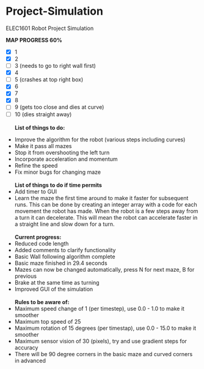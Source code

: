 # Project-Simulation
ELEC1601 Robot Project Simulation

**MAP PROGRESS 60%**
- [x] 1
- [x] 2
- [ ] 3 (needs to go to right wall first)
- [x] 4
- [ ] 5 (crashes at top right box) 
- [x] 6
- [x] 7 
- [x] 8
- [ ] 9 (gets too close and dies at curve)
- [ ] 10 (dies straight away)
\
\
**List of things to do:**
* Improve the algorithm for the robot (various steps including curves)
* Make it pass all mazes
* Stop it from overshooting the left turn
* Incorporate acceleration and momentum
* Refine the speed
* Fix minor bugs for changing maze
\
\
**List of things to do if time permits**
* Add timer to GUI
* Learn the maze the first time around to make it faster for subsequent runs. 
This can be done by creating an integer array with a code for each movement the
robot has made. When the robot is a few steps away from a turn it can decelerate.
This will mean the robot can accelerate faster in a straight line and slow down for a turn.
\
\
**Current progress:**
* Reduced code length
* Added comments to clarify functionality
* Basic Wall following algorithm complete
* Basic maze finished in 29.4 seconds
* Mazes can now be changed automatically, press N for next maze, B for previous
* Brake at the same time as turning
* Improved GUI of the simulation
\
\
**Rules to be aware of:**
* Maximum speed change of 1 (per timestep), 
    use 0.0 - 1.0 to make it smoother
* Maximum top speed of 25
* Maximum rotation of 15 degrees (per timestap), 
    use 0.0 - 15.0 to make it smoother
* Maximum sensor vision of 30 (pixels), 
    try and use gradient steps for accuracy
* There will be 90 degree corners in the basic maze and curved corners in advanced
